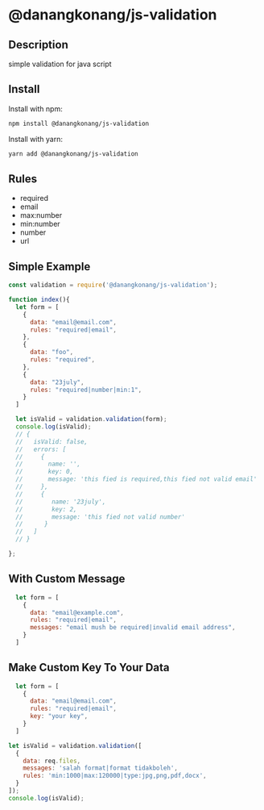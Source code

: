 # @danangkonang/js-validation

## Description

simple validation for java script

## Install

Install with npm:

```bash
npm install @danangkonang/js-validation
```

Install with yarn:

```bash
yarn add @danangkonang/js-validation
```

## Rules
- required
- email
- max:number
- min:number
- number
- url

## Simple Example
```js
const validation = require('@danangkonang/js-validation');

function index(){
  let form = [
    {
      data: "email@email.com",
      rules: "required|email",
    },
    {
      data: "foo",
      rules: "required",
    },
    {
      data: "23july",
      rules: "required|number|min:1",
    }
  ]

  let isValid = validation.validation(form);
  console.log(isValid);
  // {
  //   isValid: false,
  //   errors: [
  //     {
  //       name: '',
  //       key: 0,
  //       message: 'this fied is required,this fied not valid email'
  //     },
  //     {
  //        name: '23july',
  //        key: 2,
  //        message: 'this fied not valid number'
  //      }
  //   ]
  // }

};
```

## With Custom Message

```js
  let form = [
    {
      data: "email@example.com",
      rules: "required|email",
      messages: "email mush be required|invalid email address",
    }
  ]
```

## Make Custom Key To Your Data

```js
  let form = [
    {
      data: "email@email.com",
      rules: "required|email",
      key: "your key",
    }
  ]
```

```js
let isValid = validation.validation([
  {
    data: req.files,
    messages: 'salah format|format tidakboleh',
    rules: 'min:1000|max:120000|type:jpg,png,pdf,docx',
  }
]);
console.log(isValid);
```
